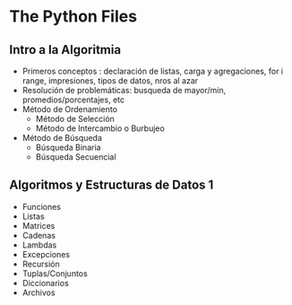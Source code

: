 # The Python Files


## Intro a la Algoritmia
* Primeros conceptos : declaración de listas, carga y agregaciones, for i range, impresiones, tipos de datos, nros al azar
* Resolución de problemáticas: busqueda de mayor/min, promedios/porcentajes, etc
* Método de Ordenamiento
  - Método de Selección
  - Método de Intercambio o Burbujeo
* Método de Búsqueda
  - Búsqueda Binaria
  - Búsqueda Secuencial


## Algoritmos y Estructuras de Datos 1
* Funciones
* Listas
* Matrices
* Cadenas
* Lambdas
* Excepciones
* Recursión
* Tuplas/Conjuntos
* Diccionarios
* Archivos

